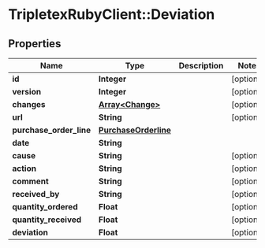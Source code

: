 # TripletexRubyClient::Deviation

## Properties
Name | Type | Description | Notes
------------ | ------------- | ------------- | -------------
**id** | **Integer** |  | [optional] 
**version** | **Integer** |  | [optional] 
**changes** | [**Array&lt;Change&gt;**](Change.md) |  | [optional] 
**url** | **String** |  | [optional] 
**purchase_order_line** | [**PurchaseOrderline**](PurchaseOrderline.md) |  | 
**date** | **String** |  | 
**cause** | **String** |  | [optional] 
**action** | **String** |  | [optional] 
**comment** | **String** |  | [optional] 
**received_by** | **String** |  | [optional] 
**quantity_ordered** | **Float** |  | [optional] 
**quantity_received** | **Float** |  | [optional] 
**deviation** | **Float** |  | [optional] 


